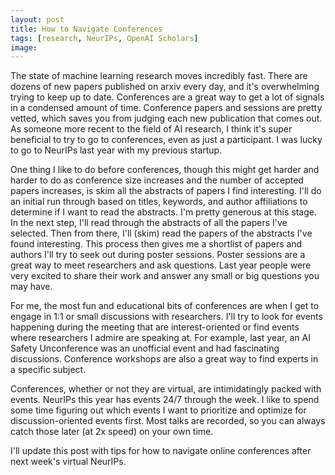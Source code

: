 ```yaml
---
layout: post
title: How to Navigate Conferences
tags: [research, NeurIPs, OpenAI Scholars]
image:
---
```

The state of machine learning research moves incredibly fast. There are dozens of new papers published on arxiv every day, and it's overwhelming trying to keep up to date. Conferences are a great way to get a lot of signals in a condensed amount of time. Conference papers and sessions are pretty vetted, which saves you from judging each new publication that comes out. As someone more recent to the field of AI research, I think it's super beneficial to try to go to conferences, even as just a participant. I was lucky to go to NeurIPs last year with my previous startup.

One thing I like to do before conferences, though this might get harder and harder to do as conference size increases and the number of accepted papers increases, is skim all the abstracts of papers I find interesting. I'll do an initial run through based on titles, keywords, and author affiliations to determine if I want to read the abstracts. I'm pretty generous at this stage. In the next step, I'll read through the abstracts of all the papers I've selected. Then from there, I'll (skim) read the papers of the abstracts I've found interesting. This process then gives me a shortlist of papers and authors I'll try to seek out during poster sessions. Poster sessions are a great way to meet researchers and ask questions. Last year people were very excited to share their work and answer any small or big questions you may have.

For me, the most fun and educational bits of conferences are when I get to engage in 1:1 or small discussions with researchers. I'll try to look for events happening during the meeting that are interest-oriented or find events where researchers I admire are speaking at. For example, last year, an AI Safety Unconference was an unofficial event and had fascinating discussions. Conference workshops are also a great way to find experts in a specific subject.

Conferences, whether or not they are virtual, are intimidatingly packed with events. NeurIPs this year has events 24/7 through the week. I like to spend some time figuring out which events I want to prioritize and optimize for discussion-oriented events first. Most talks are recorded, so you can always catch those later (at 2x speed) on your own time.

I'll update this post with tips for how to navigate online conferences after next week's virtual NeurIPs.